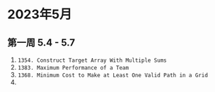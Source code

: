 # 2023年5月

## 第一周 5.4 - 5.7
1. `1354. Construct Target Array With Multiple Sums`
2. `1383. Maximum Performance of a Team`
3. `1368. Minimum Cost to Make at Least One Valid Path in a Grid`
4. 
